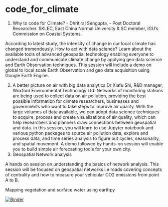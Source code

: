 # code_for_climate

1.	Why to code for Climate? - Dhritiraj Sengupta, - Post Doctoral Researcher. SKLEC, East China Normal University & SC member, IGU’s Commission on Coastal Systems. 

According to latest study, the intensity of change in our local climate has changed tremendously. How to act with data science? Learn about the available tools of advanced geospatial technology enabling everyone to understand and communicate climate change by applying geo data science and Earth Observation techniques.  This session will include a demo on global to local scale Earth Observation and geo data acquisition using Google Earth Engine.

2.	A better picture on air with big data analytics Dr Xiafu Shi, R&D manager, Woxford Environmental Technology Ltd.
Networks of monitoring stations are being used to collect data on air pollution, providing the best possible information for climate researchers, businesses and governments who want to take steps to improve air quality. With the large volumes of data available, we can adopt data science techniques to acquire, process and create visualizations of air quality, which can help researchers and planners draw connections between geospatial and data. In this session, you will learn to use Jupyter notebook and various python packages to source air pollution data, explore and process data, and time series analysis to figure out cycles, seasonality, and spatial movement. A demo followed by hands-on session will enable you to build simple air forecasting tools for your own city. 
3.	Geospatial Network analysis

A hands on session on understanding the basics of network analysis. This session will be focused on geospatial networks i.e roads covering concepts of centrality and how to measure your vehicular CO2 emissions from point A to B. 

Mapping vegetation and surface water using earthpy

[![Binder](https://mybinder.org/badge_logo.svg)](https://mybinder.org/v2/gh/dhritirajsen/code_for_climate/main?filepath=Earthpy_1.ipynb)
